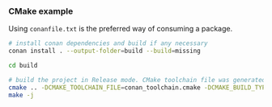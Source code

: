 ### CMake example

Using `conanfile.txt` is the preferred way of consuming a package.

```bash
# install conan dependencies and build if any necessary
conan install . --output-folder=build --build=missing

cd build

# build the project in Release mode. CMake toolchain file was generated in previous step
cmake .. -DCMAKE_TOOLCHAIN_FILE=conan_toolchain.cmake -DCMAKE_BUILD_TYPE=Release
make -j
```